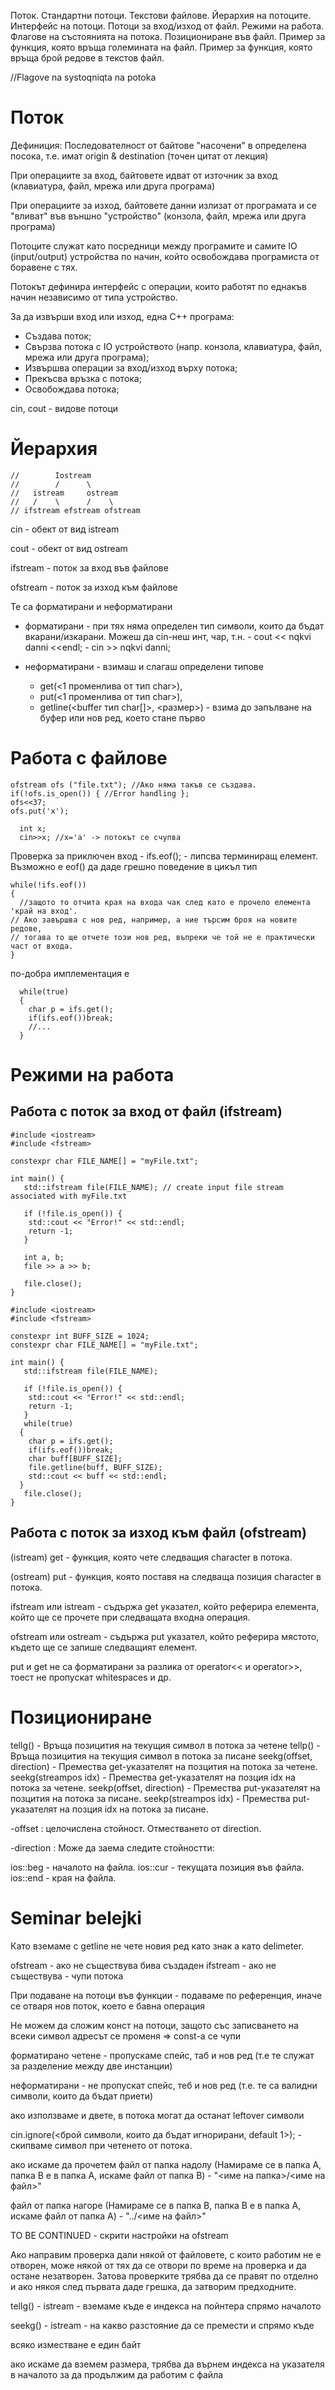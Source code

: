Поток. Стандартни потоци. Текстови файлове. Йерархия на потоците. Интерфейс на потоци. Потоци за вход/изход от файл. Режими на работа. Флагове на състоянията на потока. Позициониране във файл. Пример за функция, която връща големината на файл. Пример за функция, която връща брой редове в текстов файл.

//Flagove na systoqniqta na potoka

# Поток

Дефиниция: Последователност от байтове "насочени" в определена посока, т.е. имат origin & destination (точен цитат от лекция)

При операциите за вход, байтовете идват от източник за вход (клавиатура, файл, мрежа или друга програма)

При операциите за изход, байтовете данни излизат от програмата и се "вливат" във външно "устройство" (конзола, файл, мрежа или друга програма)

Потоците служат като посредници между програмите и самите IO (input/output) устройства по начин, който освобождава програмиста от боравене с тях.

Потокът дефинира интерфейс с операции, които работят по еднакъв начин независимо от типа устройство. 

За да извърши вход или изход, една C++ програма:

- Създава поток;
- Свързва потока с IO устройството (напр. конзола, клавиатура, файл, мрежа или друга програма);
- Извършва операции за вход/изход върху потока;
- Прекъсва връзка с потока;
- Освобождава потока;

cin, cout - видове потоци

# Йерархия
```
//        Iostream
//        /      \
//   istream     ostream
//   /    \      /    \
// ifstream efstream ofstream
```
cin - обект от вид istream

cout - обект от вид ostream

ifstream - поток за вход във файлове

ofstream - поток за изход към файлове

Те са форматирани и неформатирани

- форматирани - при тях няма определен тип символи, които да бъдат вкарани/изкарани. Можеш да cin-неш инт, чар, т.н.
        - cout << nqkvi danni <<endl;
        - cin >> nqkvi danni;  
  
- неформатирани - взимаш и слагаш определени типове
  - get(<1 променлива от тип char>),
  - put(<1 променлива от тип char>),
  - getline(<buffer тип char[]>, <размер>) - взима до запълване на буфер или нов ред, което стане първо

# Работа с файлове

```
ofstream ofs ("file.txt"); //Ако няма такъв се създава.
if(!ofs.is_open()) { //Error handling };
ofs<<37;
ofs.put('x');
```

```
  int x;
  cin>>x; //x='a' -> потокът се счупва
```

Проверка за приключен вход - ifs.eof(); - липсва терминиращ елемент.
Възможно е eof() да даде грешно поведение в цикъл тип
```
while(!ifs.eof())
{
  //защото то отчита края на входа чак след като е прочело елемента 'край на вход'.
// Ако завършва с нов ред, например, а ние търсим броя на новите редове,
// тогава то ще отчете този нов ред, въпреки че той не е практически част от входа.
} 
```
по-добра имплементация е
```
  while(true)
  {
    char p = ifs.get();
    if(ifs.eof())break;
    //...
  }
```
# Режими на работа
## Работа с поток за вход от файл (ifstream)
```
#include <iostream>
#include <fstream>

constexpr char FILE_NAME[] = "myFile.txt";

int main() {
   std::ifstream file(FILE_NAME); // create input file stream associated with myFile.txt

   if (!file.is_open()) {
   	std::cout << "Error!" << std::endl;
   	return -1;
   }
   
   int a, b;
   file >> a >> b;

   file.close();
}
```
```
#include <iostream>
#include <fstream>

constexpr int BUFF_SIZE = 1024;
constexpr char FILE_NAME[] = "myFile.txt";

int main() {
   std::ifstream file(FILE_NAME);

   if (!file.is_open()) {
   	std::cout << "Error!" << std::endl;
   	return -1;
   }
   while(true)
  {
    char p = ifs.get();
    if(ifs.eof())break;
    char buff[BUFF_SIZE];
   	file.getline(buff, BUFF_SIZE);
   	std::cout << buff << std::endl;
  }   
   file.close();
}
```
## Работа с поток за изход към файл (ofstream)

(istream) get - функция, която чете следващия character в потока.

(ostream) put - функция, която поставя на следваща позиция character в потока.

ifstream или istream - съдържа get указател, който реферира елемента, който ще се прочете при следващата входна операция.

ofstream или ostream - съдържа put указател, който реферира мястото, където ще се запише следващият елемент.

put и get не са форматирани за разлика от operator<< и operator>>, тоест не пропускат whitespaces и др.

# Позициониране 

tellg() - Връща позицития на текущия символ в потока за четене
tellp() - Връща позицития на текущия символ в потока за писане
seekg(offset, direction) - Премества get-указателят на позцития на потока за четене.
seekg(streampos idx) - Премества get-указателят на позция idx на потока за четене.
seekp(offset, direction) - Премества put-указателят на позцития на потока за писане.
seekp(streampos idx) - Премества put-указателят на позция idx на потока за писане.

-offset : целочислена стойност. Отместването от direction.

-direction : Може да заема следите стойностти:

ios::beg - началото на файла.
ios::cur - текущата позиция във файла.
ios::end - края на файла.

# Seminar belejki

Като вземаме с getline не чете новия ред като знак а като delimeter.

ofstream - ако не съществува бива създаден
ifstream - ако не съществува - чупи потока

При подаване на потоци във функции - подаваме по референция, иначе се отваря нов поток, което е бавна операция

Не можем да сложим конст на потоци, защото със записването на всеки символ адресът се променя => const-a се чупи

форматирано четене - пропускаме спейс, таб и нов ред (т.е те служат за разделение между две инстанции)

неформатирани - не пропускат спейс, теб и нов ред (т.е. те са валидни символи, които да бъдат приети)

ако използваме и двете, в потока могат да останат leftover символи

cin.ignore(<брой символи, които да бъдат игнорирани, default 1>); - скипваме символ при четенето от потока.

ако искаме да прочетем файл от папка надолу  (Намираме се в папка А, папка B е в папка А, искаме файл от папка B) - "<име на папка>/<име на файл>"

файл от папка нагоре (Намираме се в папка B, папка B е в папка А, искаме файл от папка A) - "../<име на файл>" 

TO BE CONTINUED - скрити настройки на ofstream

Ако направим проверка дали някой от файловете, с които работим не е отворен, може някой от тях да се отвори по време на проверка и да остане незатворен. Затова проверките трябва да се правят по отделно и ако някоя след първата даде грешка, да затворим предходните.

tellg() - istream - вземаме къде е индекса на пойнтера спрямо началото

seekg() - istream - на какво разстояние да се премести и спрямо къде

всяко изместване е един байт

ако искаме да вземем размера, трябва да върнем индекса на указателя в началото за да продължим да работим с файла



